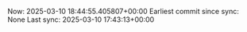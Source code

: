 Now: 2025-03-10 18:44:55.405807+00:00 Earliest commit since sync: None Last sync: 2025-03-10 17:43:13+00:00
